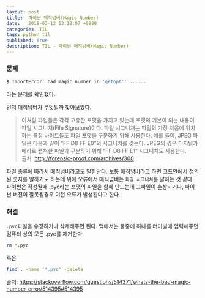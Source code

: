 ```yaml
---
layout: post
title:  파이썬 매직넘버(Magic Number)
date:   2018-03-12 13:10:07 +0900
categories: TIL
tags: python til
published: True
description: TIL - 파이썬 매직넘버(Magic Number)
---
```

### 문제
```bash
$ ImportError: bad magic number in 'getopt': ......
```
라는 문제를 확인했다.

먼저 매직넘버가 무엇일까 찾아보았다.  
> 이처럼 파일들은 각각 고유한 포맷을 가지고 있는데 포맷의 기본이 되는 내용이 파일 시그니처(File Signature)이다. 파일 시그니처는 파일의 가장 처음에 위치하는 특정 바이트들도 파일 포맷을 구분하기 위해 사용한다. 예를 들어, JPEG 파일은 다음과 같이 “FF D8 FF E0″의 시그니처를 갖는다. JPEG의 경우 디지털카메라로 캡쳐한 파일과 구분하기 위해  “FF D8 FF E1” 시그니처도 사용한다.  
출처: <a href="http://forensic-proof.com/archives/300" class="link">http://forensic-proof.com/archives/300</a>

파일 종류에 따라서 매직넘버라고도 말한단다.
보통 매직넘버라고 하면 코드안에서 정의된 숫자를 말하기도 하는데 위에 오류에서 매직넘버는 `파일 시그니쳐`를 말하는 것 같다.
파이썬은 작성될때 .pyc라는 포맷의 파일을 함께 만드는데 그파일이 손상되거나, 파이썬 버전이 잘못될경우 이런 오류가 발생된다고 한다.

### 해결
`.pyc`파일을 수정하거나 삭제해주면 된다.
맥에서는 둘중에 하나를 터미널에 입력해주면 컴퓨터 상의 모든 .pyc를 제거한다.
```bash
rm *.pyc
```
혹은
```bash
find . -name '*.pyc' -delete
```
출처: <a href="https://stackoverflow.com/questions/514371/whats-the-bad-magic-number-error/514395#514395" class="link">https://stackoverflow.com/questions/514371/whats-the-bad-magic-number-error/514395#514395</a>
